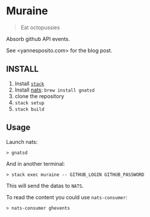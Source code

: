 # Muraine

> Eat octopussies

Absorb github API events.

See <yannesposito.com> for the blog post.

## INSTALL

1. Install [`stack`](http://docs.haskellstack.org/en/stable/README.html)
2. Install [nats](https://nats.io): `brew install gnatsd`
2. clone the repository
3. `stack setup`
4. `stack build`

## Usage

Launch nats:

```
> gnatsd
```

And in another terminal:

```
> stack exec muraine -- GITHUB_LOGIN GITHUB_PASSWORD
```

This will send the datas to `NATS`.

To read the content you could use `nats-consumer`:

```
> nats-consumer ghevents
```

